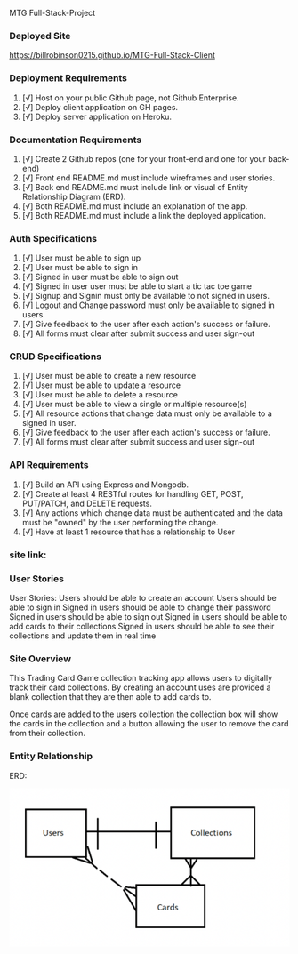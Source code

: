 MTG Full-Stack-Project

### Deployed Site

https://billrobinson0215.github.io/MTG-Full-Stack-Client

### Deployment Requirements
1.  [√]  Host on your public Github page, not Github Enterprise.
2.  [√]  Deploy client application on GH pages.
3.  [√]  Deploy server application on Heroku.

### Documentation Requirements
1. [√]  Create 2 Github repos (one for your front-end and one for your back-end)
2. [√] Front end README.md must include wireframes and user stories.
3. [√]  Back end README.md must include link or visual of Entity Relationship Diagram (ERD).
4. [√]  Both README.md must include an explanation of the app.
5. [√]  Both README.md must include a link the deployed application.

### Auth Specifications 
1.  [√] User must be able to sign up
2.  [√] User must be able to sign in
3.  [√] Signed in user must be able to sign out
4.  [√] Signed in user user must be able to start a tic tac toe game
5.  [√] Signup and Signin must only be available to not signed in users.
6.  [√] Logout and Change password must only be available to signed in users.
7.  [√] Give feedback to the user after each action's success or failure.
8.  [√] All forms must clear after submit success and user sign-out

### CRUD Specifications 
1. [√]  User must be able to create a new resource
2. [√]  User must be able to update a resource
3. [√]  User must be able to delete a resource
4. [√]  User must be able to view a single or multiple resource(s)
5. [√]  All resource actions that change data must only be available to a signed in user.
6. [√]  Give feedback to the user after each action's success or failure.
7. [√]  All forms must clear after submit success and user sign-out

### API Requirements

1. [√] Build an API using Express and Mongodb.
2. [√] Create at least 4 RESTful routes for handling GET, POST, PUT/PATCH, and DELETE requests.
3. [√] Any actions which change data must be authenticated and the data must be "owned" by the user performing the change.
4. [√] Have at least 1 resource that has a relationship to User

### site link:


### User Stories
User Stories:
Users should be able to create an account
Users should be able to sign in
Signed in users should be able to change their password
Signed in users should be able to sign out
Signed in users should be able to add cards to their collections
Signed in users should be able to see their collections and update them in real time

### Site Overview

This Trading Card Game collection tracking app allows users to digitally track their card collections. By creating an account uses are provided a blank collection that they are then able to add cards to. 

Once cards are added to the users collection the collection box will show the cards in the collection and a button allowing the user to remove the card from their collection.

### Entity Relationship

ERD:

!['ERD'](photos/ERD2.png)
